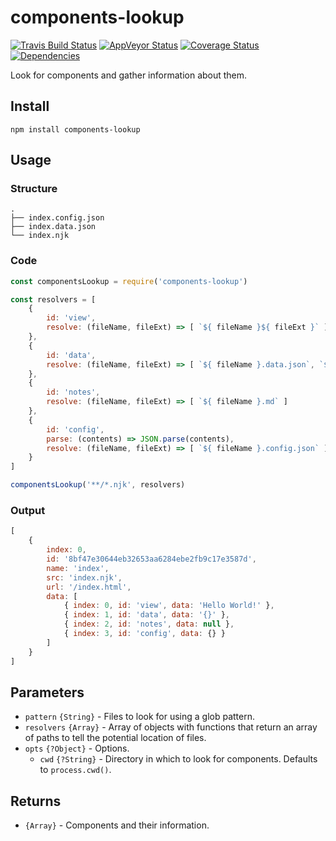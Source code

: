 # components-lookup

[![Travis Build Status](https://travis-ci.org/comwrap/components-lookup.svg?branch=master)](https://travis-ci.org/comwrap/components-lookup) [![AppVeyor Status](https://ci.appveyor.com/api/projects/status/jel403y9seskhel4?svg=true)](https://ci.appveyor.com/project/electerious/components-lookup) [![Coverage Status](https://coveralls.io/repos/github/comwrap/components-lookup/badge.svg?branch=master)](https://coveralls.io/github/comwrap/components-lookup?branch=master) [![Dependencies](https://david-dm.org/comwrap/components-lookup.svg)](https://david-dm.org/comwrap/components-lookup#info=dependencies)

Look for components and gather information about them.

## Install

```
npm install components-lookup
```

## Usage

### Structure

```
.
├── index.config.json
├── index.data.json
└── index.njk
```

### Code

```js
const componentsLookup = require('components-lookup')

const resolvers = [
	{
		id: 'view',
		resolve: (fileName, fileExt) => [ `${ fileName }${ fileExt }` ]
	},
	{
		id: 'data',
		resolve: (fileName, fileExt) => [ `${ fileName }.data.json`, `${ fileName }.data.js` ]
	},
	{
		id: 'notes',
		resolve: (fileName, fileExt) => [ `${ fileName }.md` ]
	},
	{
		id: 'config',
		parse: (contents) => JSON.parse(contents),
		resolve: (fileName, fileExt) => [ `${ fileName }.config.json` ]
	}
]

componentsLookup('**/*.njk', resolvers)
```

### Output

```js
[
	{
		index: 0,
		id: '8bf47e30644eb32653aa6284ebe2fb9c17e3587d',
		name: 'index',
		src: 'index.njk',
		url: '/index.html',
		data: [
			{ index: 0, id: 'view', data: 'Hello World!' },
			{ index: 1, id: 'data', data: '{}' },
			{ index: 2, id: 'notes', data: null },
			{ index: 3, id: 'config', data: {} }
		]
	}
]
```

## Parameters

- `pattern` `{String}` - Files to look for using a glob pattern.
- `resolvers` `{Array}` - Array of objects with functions that return an array of paths to tell the potential location of files.
- `opts` `{?Object}` - Options.
	- `cwd` `{?String}` - Directory in which to look for components. Defaults to `process.cwd()`.

## Returns

- `{Array}` - Components and their information.